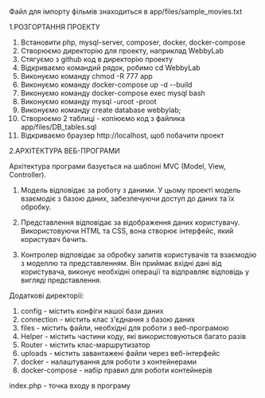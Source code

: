 Файл для імпорту фільмів знаходиться в app/files/sample_movies.txt

1.РОЗГОРТАННЯ ПРОЕКТУ

1. Встановити php, mysql-server, composer, docker, docker-compose
2. Створюємо директорію для проекту, наприклад WebbyLab
3. Стягуємо з github код в директорію проекту
4. Відкриваємо командий рядок, робимо cd WebbyLab
5. Виконуємо команду chmod -R 777 app
6. Виконуємо команду docker-compose up -d --build
7. Виконуємо команду docker-compose exec mysql bash
8. Виконуємо команду mysql -uroot -proot
9. Виконуємо команду create database webbylab;
10. Створюємо 2 таблиці - копіюємо код з файлика app/files/DB_tables.sql
11. Відкриваємо браузер http://localhost, щоб побачити проект


2.АРХІТЕКТУРА ВЕБ-ПРОГРАМИ

Архітектура програми базується на шаблоні MVC (Model, View, Controller).

1. Модель відповідає за роботу з даними. У цьому проекті модель взаємодіє з базою даних, забезпечуючи доступ до даних та
   їх обробку.

2. Представлення відповідає за відображення даних користувачу. Використовуючи HTML та CSS, вона створює інтерфейс, який
   користувач бачить.

3. Контролер відповідає за обробку запитів користувачів та взаємодію з моделлю та представленням. Він приймає вхідні
   дані від користувача, виконує необхідні операції та відправляє відповідь у вигляді представлення.

Додаткові директорії:

1. config - містить конфіги нашої бази даних
2. connection - містить клас з'єднання з базою даних
3. files - містить файли, необхідні для роботи з веб-програмою
4. Helper - містить частини коду, які використовуються багато разів
5. Router - містить клас-маршрутизатор
6. uploads - містить завантажені файли через веб-інтерфейс
7. docker - налаштування для роботи з контейнерами
8. docker-compose - набір правил для роботи контейнерів

index.php - точка входу в програму